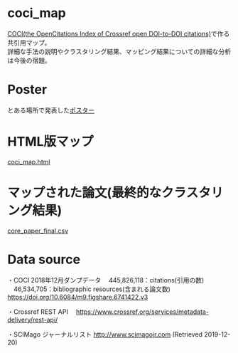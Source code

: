 # coci_map
[COCI(the OpenCitations Index of Crossref open DOI-to-DOI citations)](https://opencitations.net/index/coci)で作る共引用マップ。  
詳細な手法の説明やクラスタリング結果、マッピング結果についての詳細な分析は今後の宿題。

# Poster
とある場所で発表した[ポスター](https://github.com/k2taro/coci_map/blob/master/coci_public.pdf)

# HTML版マップ
[coci_map.html](https://k2taro.github.io/coci_map.html)

# マップされた論文(最終的なクラスタリング結果)
[core_paper_final.csv](https://github.com/k2taro/coci_map/blob/master/core_paper_final.csv)

# Data source  
・COCI 2018年12月ダンプデータ
　445,826,118：citations(引用の数)
　46,534,705：bibliographic resources(含まれる論文数)
　https://doi.org/10.6084/m9.figshare.6741422.v3

・Crossref REST API
　https://www.crossref.org/services/metadata-delivery/rest-api/

・SCIMago ジャーナルリスト
  http://www.scimagojr.com (Retrieved 2019-12-20)
